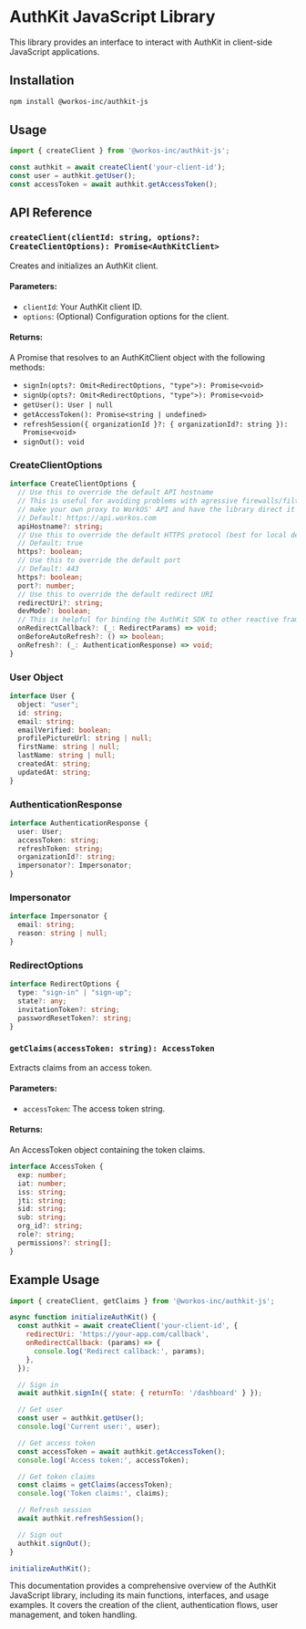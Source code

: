 # AuthKit JavaScript Library

This library provides an interface to interact with AuthKit in client-side JavaScript applications.

## Installation

```bash
npm install @workos-inc/authkit-js
```

## Usage

```javascript
import { createClient } from '@workos-inc/authkit-js';

const authkit = await createClient('your-client-id');
const user = authkit.getUser();
const accessToken = await authkit.getAccessToken();
```

## API Reference

### `createClient(clientId: string, options?: CreateClientOptions): Promise<AuthKitClient>`

Creates and initializes an AuthKit client.

#### Parameters:
- `clientId`: Your AuthKit client ID.
- `options`: (Optional) Configuration options for the client.

#### Returns:
A Promise that resolves to an AuthKitClient object with the following methods:

- `signIn(opts?: Omit<RedirectOptions, "type">): Promise<void>`
- `signUp(opts?: Omit<RedirectOptions, "type">): Promise<void>`
- `getUser(): User | null`
- `getAccessToken(): Promise<string | undefined>`
- `refreshSession({ organizationId }?: { organizationId?: string }): Promise<void>`
- `signOut(): void`

### CreateClientOptions

```typescript
interface CreateClientOptions {
  // Use this to override the default API hostname
  // This is useful for avoiding problems with agressive firewalls/filters since you can
  // make your own proxy to WorkOS' API and have the library direct it's requests there.
  // Default: https://api.workos.com
  apiHostname?: string;
  // Use this to override the default HTTPS protocol (best for local development only)
  // Default: true
  https?: boolean;
  // Use this to override the default port
  // Default: 443
  https?: boolean;
  port?: number;
  // Use this to override the default redirect URI
  redirectUri?: string;
  devMode?: boolean;
  // This is helpful for binding the AuthKit SDK to other reactive frameworks
  onRedirectCallback?: (_: RedirectParams) => void;
  onBeforeAutoRefresh?: () => boolean;
  onRefresh?: (_: AuthenticationResponse) => void;
}
```

### User Object

```typescript
interface User {
  object: "user";
  id: string;
  email: string;
  emailVerified: boolean;
  profilePictureUrl: string | null;
  firstName: string | null;
  lastName: string | null;
  createdAt: string;
  updatedAt: string;
}
```

### AuthenticationResponse

```typescript
interface AuthenticationResponse {
  user: User;
  accessToken: string;
  refreshToken: string;
  organizationId?: string;
  impersonator?: Impersonator;
}
```

### Impersonator

```typescript
interface Impersonator {
  email: string;
  reason: string | null;
}
```

### RedirectOptions

```typescript
interface RedirectOptions {
  type: "sign-in" | "sign-up";
  state?: any;
  invitationToken?: string;
  passwordResetToken?: string;
}
```

### `getClaims(accessToken: string): AccessToken`

Extracts claims from an access token.

#### Parameters:
- `accessToken`: The access token string.

#### Returns:
An AccessToken object containing the token claims.

```typescript
interface AccessToken {
  exp: number;
  iat: number;
  iss: string;
  jti: string;
  sid: string;
  sub: string;
  org_id?: string;
  role?: string;
  permissions?: string[];
}
```

## Example Usage

```javascript
import { createClient, getClaims } from '@workos-inc/authkit-js';

async function initializeAuthKit() {
  const authkit = await createClient('your-client-id', {
    redirectUri: 'https://your-app.com/callback',
    onRedirectCallback: (params) => {
      console.log('Redirect callback:', params);
    },
  });

  // Sign in
  await authkit.signIn({ state: { returnTo: '/dashboard' } });

  // Get user
  const user = authkit.getUser();
  console.log('Current user:', user);

  // Get access token
  const accessToken = await authkit.getAccessToken();
  console.log('Access token:', accessToken);

  // Get token claims
  const claims = getClaims(accessToken);
  console.log('Token claims:', claims);

  // Refresh session
  await authkit.refreshSession();

  // Sign out
  authkit.signOut();
}

initializeAuthKit();
```

This documentation provides a comprehensive overview of the AuthKit JavaScript library, including its main functions, interfaces, and usage examples. It covers the creation of the client, authentication flows, user management, and token handling.
